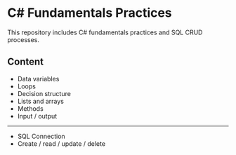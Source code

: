 
# C# Fundamentals Practices

This repository includes C# fundamentals practices and SQL CRUD processes.


## Content

- Data variables
- Loops
- Decision structure
- Lists and arrays
- Methods
- Input / output

---

- SQL Connection
- Create / read / update / delete
  
